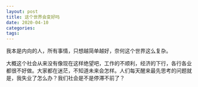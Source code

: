 ```yaml
---
layout: post
title: 这个世界会变好吗
date: 2020-04-10
categories: 
tags: 
---
```


我本是内向的人，所有事情，只想越简单越好，奈何这个世界这么复杂。

大概这个社会从来没有像现在这样绝望吧，工作的不顺利，经济的下行，各行各业都很不好做。大家都在迷茫，不知道未来会怎样。人们每天醒来最先思考的问题就是，我失业了怎么办？我们社会是不是停滞不前了？




